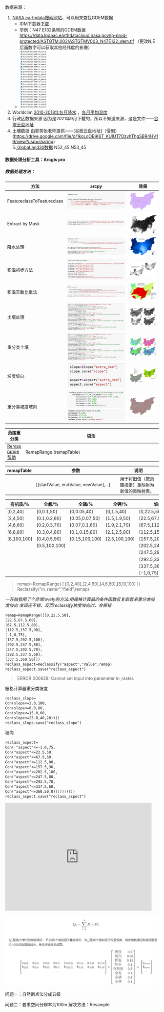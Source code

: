 

 数据来源：


1. [NASA earthdata搜索网站](https://search.earthdata.nasa.gov/search/)，可以用来查找GDEM数据
   - IDM下载器[下载](https://www.internetdownloadmanager.cn/download)
   - 举例：N47 E132条带的GDEM数据 https://data.lpdaac.earthdatacloud.nasa.gov/lp-prod-protected/ASTGTM.003/ASTGTMV003_N47E132_dem.tif
      （更改N,E后面数字可以获取其他经纬度的影像）
    - <img src="/image/GDEM.jpg" width=100/> 
2. Worldclim
  [2010-2018年各月降水](https://data.biogeo.ucdavis.edu/data/worldclim/v2.1/base/wc2.1_30s_prec.zip) ，[各月平均温度](https://data.biogeo.ucdavis.edu/data/worldclim/v2.1/base/wc2.1_30s_tavg.zip)
3. 行政区数据来源 
  因为是2021年9月下载的，所以不知道来源，这是文件——[谷歌云盘地址](
  https://drive.google.com/file/d/1ckfxhP74KSR9q2N1sR2lSATJIzFOWfLs/view?usp=sharing)
4. 土壤数据
  由郭笑怡老师提供——[谷歌云盘地址]（侵删）(https://drive.google.com/file/d/1koLqOBiK6T_KUlUT7OzyhThgSBR4HV19/view?usp=sharing)  
5.[ GlobaLand30数据](http://www.globallandcover.com/)
  N52_45
  N53_45  
  
#### 数据处理分析工具：Arcgis pro

##### 数据处理方法：
<style>
table th:first-of-type {
    width:1pt;
}
table th:nth-of-type(2) {
    width: 400pt;
}
table th:nth-of-type(3) {
    width: 200pt;
}
</style>
| 方法                       | arcpy                                                                | 效果                                                                       |
| -------------------------- | -------------------------------------------------------------------- | -------------------------------------------------------------------------- |
| FeatureclassToFeatureclass | ![fea](/image/feature.jpg)                                           | ![tupian](/image/feature7.jpg)                                             |
| Extract by Mask            | ![m](/image/dem%E5%8C%BA%E5%9F%9F.jpg)                               | ![dem](/image/ext_dem.jpg)                                                 |
| 降水处理                   | ![prep](/image/%E9%99%8D%E6%B0%B4%E5%A4%84%E7%90%86.jpg)             | ![al_prep](/image/allprep.jpg)                                             |
| 积温初步方法               | ![yanmo](/image/%E7%A7%AF%E6%B8%A91.jpg)                             | ![jiwen3](/image/%E7%A7%AF%E6%B8%A93.jpg)                                  |
| 积温天数比重法             | ![caij](/image/%E7%A7%AF%E6%B8%A92.jpg)                              | ![jiwen](/image/reclass_jiwen.jpg)                                         |
| 土壤处理                   | ![Nraster](/image/%E9%87%8D%E5%88%86%E7%B1%BB%E5%9C%9F%E5%A3%A4.jpg) | ![soi](/image/soil_pro.jpg)                                                |
| 重分类土壤                 | ![soil](/image/%E9%87%8D%E5%88%86%E7%B1%BB%E5%9C%9F%E5%A3%A4.jpg)    | ![cfltr](/image/soil_reclas.jpg)                                           |
| 坡度坡向                   | ![pos](/image/%E5%9D%A1%E5%BA%A6%E5%9D%A1%E5%90%91.jpg)              | ![podu](/image/%E5%9C%B0%E5%9B%BE%E4%BB%A3%E6%95%B0%E5%9D%A1%E5%BA%A6.jpg) |
| 重分类坡度坡向             | ![po](/image/%E9%87%8D%E5%88%86%E7%B1%BB%E5%9D%A1.jpg)               | ![asp](/image/aspect.jpg)                                                  |



    

| 范围重分类                                                                                                                  | **语法**                |
| --------------------------------------------------------------------------------------------------------------------------- | ----------------------- |
| [Remap range帮助](https://pro.arcgis.com/zh-cn/pro-app/2.8/arcpy/spatial-analyst/an-overview-of-transformation-classes.htm) | RemapRange (remapTable) |


| remapTable | 参数                                   | 说明                                             |
| ---------- | -------------------------------------- | ------------------------------------------------ |
|            | [[startValue, endValue, newValue],...] | 用于将旧值（按范围指定）重映射为新值的重映射表。 |

| 有机质/%    | 全氮/%        | 全磷/%         | 全钾/%        | 坡向              | 坡度       | 积温           | 降水           |
| ----------- | ------------- | -------------- | ------------- | ----------------- | ---------- | -------------- | -------------- |
| [0,2,40]    | [0,0.1,50]    | [0,0.05,40]    | [0,1.5,40]    | [0,22.5,50]       | [0,2,100]  | [0,2000,10]    | [0,450,70]     |
| [2,4,50]    | [0.1,0.2,60]  | [0.05,0.07,50] | [1.5,1.9,50]  | [22.5,67.5,60]    | [2,6,80]   | [2000,2200,30] | [450,500,80]   |
| [4,6,60]    | [0.2,0.3,70]  | [0.07,0.1,60]  | [1.9,2.1,70]  | [67.5,112.5,80]   | [6,15,60]  | [2200,2400,50] | [500,550,90]   |
| [6,8,80]    | [0.3,0.4,80]  | [0.1,0.15,80]  | [2.1,2.5,80]  | [112.5,157.5,90]  | [15,25,40] | [2400,2600,70] | [550,1000,100] |
| [8,100,100] | [0.4,0.5,90]  | [0.15,100,100] | [2.5,100,100] | [157.5,202.5,100] | [25,90,0]  | [2600,4000,90] |
|             | [0.5,100,100] |                |               | [202.5,247.5,80]  |            |
|             |               |                |               | [247.5,292.5,70]  |
|             |               |                |               | [292.5,337.5,60]  |
|             |               |                |               | [337.5,360,50]    |
|             |               |                |               | [-1,0,75]         |




>remap=RemapRange( [ [0,2,40],[2,4,60],[4,6,80],[8,10,100] ])
Reclassify("in_raster","field",remap)

_一开始我用了个非常lovely的方法:用栅格计算器的条件函数反复嵌套来重分类坡度坡向  发现还不错，反而reclassify坡度坡向时，会报错_
```
remap=RemapRange([[0,22.5,50],
[22.5,67.5,60],
[67.5,112.5,80],
[112.5,157.5,90],
[-1,0,75],
[157.5,202.5,100],
[202.5,247.5,80],
[247.5,292.5,70],
[292.5,337.5,60],
[337.5,360,50]])         
reclass_aspect=Reclassify("aspect","Value",remap)
reclass_aspect.save("reclass_aspect")
```
>ERROR 000628: Cannot set input into parameter in_raster.

栅格计算器重分类坡度
```
reclass_slope=
Con(slope<=2.0,100,
Con(slope<=6.0,80,
Con(slope<=15.0,60,
Con(slope<=25.0,40,20))))
reclass_slope.save("reclass_slope")
```
坡向
```
reclass_aspect=
Con( "aspect"<=-1.0,75,
Con("aspect"<=22.5,50,
Con("aspect"<=67.5,60,
Con("aspect"<=112.5,80,
Con("aspect"<=157.5,90,
Con("aspect"<=202.5,100,
Con("aspect"<=247.5,80,
Con("aspect"<=292.5,70,
Con("aspect"<=337.5,60,
Con("aspect"<=360,50,0))))))))))
reclass_aspect.save("reclass_aspect")
```



 <iframe src="https://giphy.com/embed/MCy7VesCtL2ZzPoSAI" width="480" height="352" frameBorder="0" class="giphy-embed" allowFullScreen></iframe>
 
 ![imath](/image/%E5%B1%8F%E5%B9%95%E6%88%AA%E5%9B%BE%202022-04-29%20172047.jpg)





问题一：自然断点法分成五级




问题二：要求空间分辨率为100m
解决方法：Resample
